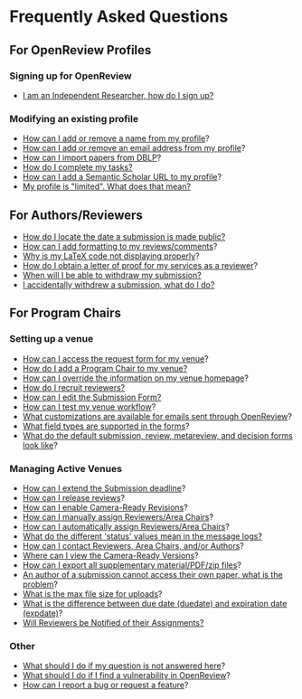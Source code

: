 # Frequently Asked Questions

## For OpenReview Profiles&#x20;

### Signing up for OpenReview

* [I am an Independent Researcher, how do I sign up?](i-am-an-independent-researcher-how-do-i-sign-up.md)

### Modifying an existing profile

* [How can I add or remove a name from my profile](../creating-an-openreview-profile/add-or-remove-a-name-from-your-profile.md)?&#x20;
* [How can I add or remove an email address from my profile](../creating-an-openreview-profile/add-or-remove-an-email-address-from-your-profile.md)?&#x20;
* [How can I import papers from DBLP](../creating-an-openreview-profile/importing-papers-from-dblp.md)?
* [How do I complete my tasks?](how-do-i-complete-my-tasks.md)
* [How can I add a Semantic Scholar URL to my profile](../creating-an-openreview-profile/finding-and-adding-a-semantic-scholar-url-to-your-profile.md)?&#x20;
* [My profile is "limited". What does that mean? ](my-profile-is-limited-.-what-does-that-mean.md)

## For Authors/Reviewers

* [How do I locate the date a submission is made public?](how-do-i-locate-the-date-a-submission-is-made-public.md)
* [How can I add formatting to my reviews/comments](../../how-to-guides/submissions-comments-reviews-and-decisions/how-to-add-formatting-to-reviews-or-comments.md)?
* [Why is my LaTeX code not displaying properly](../../reference/openreview-tex/common-issues-with-latex-code-display.md)?&#x20;
* [How do I obtain a letter of proof for my services as a reviewer](how-do-i-obtain-a-letter-of-proof-for-my-services-as-a-reviewer.md)?
* [When will I be able to withdraw my submission?](when-will-i-be-able-to-withdraw-my-submission.md)
* [I accidentally withdrew a submission, what do I do?](i-accidentally-withdrew-a-submission-what-do-i-do.md)

## For Program Chairs

### Setting up a venue

* [How can I access the request form for my venue](../hosting-a-venue-on-openreview/navigating-your-venue-pages.md)?&#x20;
* [How do I add a Program Chair to my venue?](how-do-i-add-a-program-chair-to-my-venue.md)
* [How can I override the information on my venue homepage](../../how-to-guides/modifying-venue-homepages/how-to-customize-your-venue-homepage.md)?
* [How do I recruit reviewers?](how-do-i-recruit-reviewers.md)
* [How can I edit the Submission Form? ](../hosting-a-venue-on-openreview/customizing-your-submission-form.md)
* [How can I test my venue workflow](../../how-to-guides/workflow/how-to-test-your-venue-workflow.md)?&#x20;
* [What customizations are available for emails sent through OpenReview](../../how-to-guides/communication/how-to-customize-emails-sent-through-openreview.md)?&#x20;
* [What field types are supported in the forms](what-field-types-are-supported-in-the-forms.md)?&#x20;
* [What do the default submission, review, metareview, and decision forms look like](../../reference/default-forms/)?&#x20;

### Managing Active Venues

* [How can I extend the Submission deadline](../hosting-a-venue-on-openreview/changing-your-submission-deadline.md)?
* [How can I release reviews](../../how-to-guides/workflow/how-to-release-reviews.md)?
* [How can I enable Camera-Ready Revisions](../../how-to-guides/workflow/how-to-enable-camera-ready-revision-upload-for-accepted-papers.md)?
* [How can I manually assign Reviewers/Area Chairs](../../how-to-guides/paper-matching-and-assignment/how-to-do-manual-assignments/)?&#x20;
* [How can I automatically assign Reviewers/Area Chairs](../../how-to-guides/paper-matching-and-assignment/how-to-do-automatic-assignments/)?
* [What do the different 'status' values mean in the message logs?](what-do-the-different-status-values-mean-in-the-message-logs.md)
* [How can I contact Reviewers, Area Chairs, and/or Authors](../../how-to-guides/communication/how-to-send-messages-through-the-ui.md)?
* [Where can I view the Camera-Ready Versions](../../how-to-guides/data-retrieval-and-modification/how-to-view-camera-ready-revisions.md)?
* [How can I export all supplementary material/PDF/zip files](../../how-to-guides/data-retrieval-and-modification/how-to-export-all-submission-attachments.md)?&#x20;
* [An author of a submission cannot access their own paper, what is the problem](an-author-of-a-submission-cannot-access-their-own-paper-what-is-the-problem.md)?&#x20;
* [What is the max file size for uploads](what-is-the-max-file-size-for-uploads-1.md)?&#x20;
* [What is the difference between due date (duedate) and expiration date (expdate)](what-is-the-difference-between-due-date-duedate-and-expiration-date-expdate.md)?&#x20;
* [Will Reviewers be Notified of their Assignments?](will-reviewers-be-notified-of-their-assignments.md)

### Other

* [What should I do if my question is not answered here](what-should-i-do-if-my-question-is-not-answered-here.md)?&#x20;
* [What should I do if I find a vulnerability in OpenReview](what-should-i-do-if-i-find-a-vulnerability-in-openreview.md)?&#x20;
* [How can I report a bug or request a feature](how-can-i-report-a-bug-or-request-a-feature.md)?
